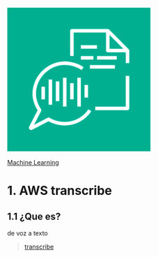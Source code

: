 ![Amazon SNS](../00_assets/Machine%20Learning/transcribe-logo.png)

[Machine Learning](../10-Machine_Learning/)

# 1. AWS transcribe

## 1.1 ¿Que es?

de voz a texto


>[transcribe](./transcribe.md)